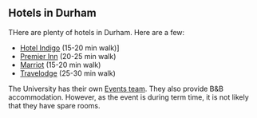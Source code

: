 ## Hotels in Durham

THere are plenty of hotels in Durham.  Here are a few:

- [Hotel Indigo](https://durham.hotelindigo.com/) (15-20 min walk)]
- [Premier Inn](https://www.premierinn.com/gb/en/hotels/england/county-durham/durham/durham-city-centre-walkergate.html) (20-25 min walk)
- [Marriot](https://www.marriott.co.uk/hotels/travel/xvudm-durham-marriott-hotel-royal-county/) (15-20 min walk)
- [Travelodge](https://www.travelodge.co.uk/hotels/204/Durham-hotel) (25-30 min walk)

The University has their own [Events team](https://www.durham.ac.uk/event-durham/). They also provide B&B accommodation. However, as the event is during term time, it is not likely that they have spare rooms.
